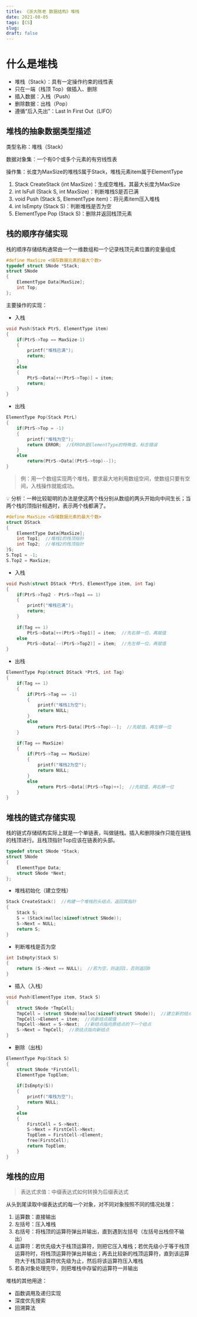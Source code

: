 ```yaml
---
title: 《浙大陈老 数据结构》堆栈
date: 2021-08-05
tags: [CS]
slug: 
draft: false
---
```


# 什么是堆栈

- 堆栈（Stack）：具有一定操作约束的线性表
- 只在一端（栈顶 Top）做插入、删除
- 插入数据：入栈（Push）
- 删除数据：出栈（Pop）
- 遵循“后入先出”：Last In First Out（LIFO）

## 堆栈的抽象数据类型描述

类型名称：堆栈（Stack）

数据对象集：一个有0个或多个元素的有穷线性表

操作集：长度为MaxSize的堆栈S属于Stack，堆栈元素item属于ElementType

1. Stack CreateStack (int MaxSize)：生成空堆栈，其最大长度为MaxSize
2. int IsFull (Stack S, int MaxSize)：判断堆栈S是否已满
3. void Push (Stack S, ElementType item)：将元素item压入堆栈
4. int IsEmpty (Stack S)：判断堆栈是否为空
5. ElementType Pop (Stack S)：删除并返回栈顶元素

## 栈的顺序存储实现

栈的顺序存储结构通常由一个一维数组和一个记录栈顶元素位置的变量组成

```c
#define MaxSize <储存数据元素的最大个数>
typedef struct SNode *Stack;
struct SNode
{
    ElementType Data[MaxSize];
    int Top;
};
```

主要操作的实现：

- 入栈

```c
void Push(Stack PtrS, ElementType item)
{
    if(PtrS->Top == MaxSize-1)
    {
        printf("堆栈已满");
        return;
    }
    else
    {
        PtrS->Data[++(PtrS->Top)] = item;
        return;
    }
} 
```

- 出栈

```c
ElementType Pop(Stack PtrL)
{
    if(PtrS->Top = -1)
    {
        printf("堆栈为空");
        return ERROR;  //ERROR是ElementType的特殊值，标志错误
    }
    else
        return(PtrS->Data[(PtrS->top)--]);
}
```

> 例：用一个数组实现两个堆栈，要求最大地利用数组空间，使数组只要有空间，入栈操作就能成功。
> 

<aside>
💡 分析：一种比较聪明的办法是使这两个栈分别从数组的两头开始向中间生长；当两个栈的顶指针相遇时，表示两个栈都满了。

</aside>

```c
#define MaxSize <存储数据元素的最大个数>
struct DStack
{
    ElementType Data[MaxSize];
    int Top1;  //堆栈1的栈顶指针
    int Top2;  //堆栈2的栈顶指针
}S;
S.Top1 = -1;
S.Top2 = MaxSize;
```

- 入栈

```c
void Push(struct DStack *PtrS, ElementType item, int Tag)
{
    if(PtrS->Top2 - PtrS->Top1 == 1)
    {
        printf("堆栈已满");
        return;
    }
    
    if(Tag == 1)
        PtrS->Data[++(PtrS->Top1)] = item;  //先右移一位，再赋值
    else
        PtrS->Data[--(PtrS->Top2)] = item;  //先左移一位，再赋值
}
```

- 出栈

```c
ElementType Pop(struct DStack *PtrS, int Tag)
{
    if(Tag == 1)
    {
        if(PtrS->Tag == -1)
        {
            printf("堆栈1为空");
            return NULL;
        }
        else
            return PtrS-Data[(PtrS->Top)--];  //先赋值，再左移一位
    }

    if(Tag == MaxSize)
    {
        if(PtrS->Tag == MaxSize)
        {
            printf("堆栈2为空");
            return NULL;
        }
        else
            return PtrS->Data[(PtrS->Top)++];  //先赋值，再右移一位
    }
}
```

## 堆栈的链式存储实现

栈的链式存储结构实际上就是一个单链表，叫做链栈。插入和删除操作只能在链栈的栈顶进行。且栈顶指针Top应该在链表的头部。

```c
typedef struct SNode *Stack;
struct SNode
{
    ElementType Data;
    struct SNode *Next;
};
```

- 堆栈初始化（建立空栈）

```c
Stack CreateStack()  //构建一个堆栈的头结点，返回其指针
{
    Stack S;
    S = (Stack)malloc(sizeof(struct SNode));
    S->Next = NULL;
    return S;
}
```

- 判断堆栈是否为空

```c
int IsEmpty(Stack S)
{
    return (S->Next == NULL);  //若为空，则返回1，否则返回0
}
```

- 插入（入栈）

```c
void Push(ElementType item, Stack S)
{
    struct SNode *TmpCell;
    TmpCell = (struct SNode)malloc(sizeof(struct SNode));  //建立新的结点
    TmpCell->Element = item;  //向新结点赋值
    TmpCell->Next = S->Next;  //新结点指向原结点的下一个结点
    S->Next = TmpCell;  //原结点指向新结点
}
```

- 删除（出栈）

```c
ElementType Pop(Stack S)
{
    struct SNode *FirstCell;
    ElementType TopElem;
    
    if(IsEmpty(S))
    {
        printf("堆栈为空");
        return NULL;
    }
    else
    {
        FirstCell = S->Next;
        S->Next = FirstCell->Next;
        TopElem = FirstCell->Element;
        free(FirstCell);
        return TopElem;
    }
}
```

## 堆栈的应用

> 表达式求值：中缀表达式如何转换为后缀表达式
> 

从头到尾读取中缀表达式的每一个对象，对不同对象按照不同的情况处理：

1. 运算数：直接输出
2. 左括号：压入堆栈
3. 右括号：将栈顶的运算符弹出并输出，直到遇到左括号（左括号出栈但不输出）
4. 运算符：若优先级大于栈顶运算符，则把它压入堆栈；若优先级小于等于栈顶运算符时，将栈顶运算符弹出并输出；再去比较新的栈顶运算符，直到该运算符大于栈顶运算符优先级为止，然后将该运算符压入堆栈
5. 若各对象处理完毕，则把堆栈中存留的运算符一并输出

堆栈的其他用途：

- 函数调用及递归实现
- 深度优先搜索
- 回溯算法